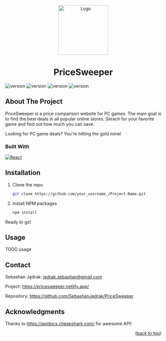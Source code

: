<!-- PROJECT LOGO -->
<a name="readme-top"></a>

<br />
<div align="center">
<img src="https://github.com/SebastianJedrak/PriceSweeper/assets/115486676/bf35864b-5e14-4ef3-b0f9-8e419900f933" alt="Logo" width="160" height="160">

  <h1 align="center">PriceSweeper</h1>

</div>

![version](https://img.shields.io/github/last-commit/SebastianJedrak/PriceSweeper)
![version](https://img.shields.io/github/release-date/SebastianJedrak/PriceSweeper)
![version](https://img.shields.io/github/v/release/SebastianJedrak/PriceSweeper?include_prereleases)
![version](https://img.shields.io/github/languages/top/SebastianJedrak/PriceSweeper)

<!-- ABOUT THE PROJECT -->
## About The Project

PriceSweeper is a price comparison website for PC games. The main goal is to find the best deals in all popular online stores. Serach for your favorite game and find out how much you can save.

Looking for PC game deals? You're hitting the gold mine!

### Built With

[![React][React.js]][React-url]


## Installation

1. Clone the repo
   ```sh
   git clone https://github.com/your_username_/Project-Name.git
   ```
2. Install NPM packages
   ```sh
   npm install
   ```

Ready to go!


<!-- USAGE EXAMPLES -->
## Usage

TODO usage



<!-- CONTACT -->
## Contact

Sebastian Jędrak: jedrak.sebastian@gmail.com

Project: https://pricesweeper.netlify.app/

Repository: https://github.com/SebastianJedrak/PriceSweeper


<!-- ACKNOWLEDGMENTS -->
## Acknowledgments

Thanks to https://apidocs.cheapshark.com/ for awesome API!


<!-- MARKDOWN LINKS & IMAGES -->
[React.js]: https://img.shields.io/badge/React-20232A?style=for-the-badge&logo=react&logoColor=61DAFB
[React-url]: https://reactjs.org/

<p align="right">(<a href="#readme-top">back to top</a>)</p>
